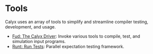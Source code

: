 # Tools

Calyx uses an array of tools to simplify and streamline compiler testing,
development, and usage.

- [Fud: The Calyx Driver](./fud.md): Invoke various tools to compile, test, and simulation input programs.
- [Runt: Run Tests](./runt.md): Parallel expectation testing framework.
